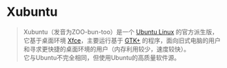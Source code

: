 # Xubuntu

> Xubuntu（发音为ZOO-bun-too）是一个 [Ubuntu Linux](https://baike.baidu.com/item/Ubuntu/155795?fromtitle=Ubuntu%20linux&fromid=2955873) 的官方派生版，它基于桌面环境 [Xfce](https://baike.baidu.com/item/Xfce/343576?fromModule=lemma_inlink)，主要运行基于 [GTK+](https://baike.baidu.com/item/GTK%2B/5835505?fromModule=lemma_inlink) 的程序，面向旧式电脑的用户和寻求更快捷的桌面环境的用户（内存利用较少，速度较快）。  
> 它与Ubuntu不完全相同，但使用Ubuntu的高质量软件源。

